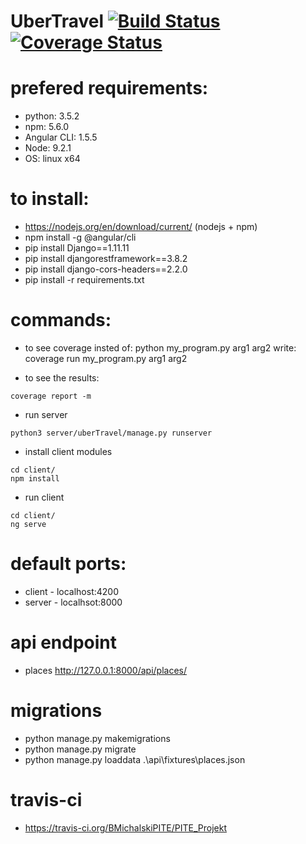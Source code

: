 # UberTravel [![Build Status](https://travis-ci.org/BMichalskiPITE/PITE_Projekt.svg?branch=master)](https://travis-ci.org/BMichalskiPITE/PITE_Projekt)<a href='https://coveralls.io/github/BMichalskiPITE/PITE_Projekt?branch=master'><img src='https://coveralls.io/repos/github/BMichalskiPITE/PITE_Projekt/badge.svg?branch=master' alt='Coverage Status' /></a>




# prefered requirements:
 - python: 3.5.2
 - npm: 5.6.0
 - Angular CLI: 1.5.5
 - Node: 9.2.1
 - OS: linux x64

# to install:
- https://nodejs.org/en/download/current/ (nodejs + npm)
- npm install -g @angular/cli
- pip install Django==1.11.11
- pip install djangorestframework==3.8.2
- pip install django-cors-headers==2.2.0
- pip install -r requirements.txt

# commands:
 - to see coverage
insted of: python my_program.py arg1 arg2
write: coverage run my_program.py arg1 arg2

 - to see the results:
```
coverage report -m
```
 - run server
```
python3 server/uberTravel/manage.py runserver
```
 - install client modules
```
cd client/
npm install
```
 - run client
```
cd client/
ng serve
```

# default ports:
 - client - localhost:4200
 - server - localhsot:8000

# api endpoint
 - places http://127.0.0.1:8000/api/places/ 

# migrations 
 - python manage.py makemigrations
 - python manage.py migrate
 - python manage.py loaddata .\api\fixtures\places.json
 
 # travis-ci
 - https://travis-ci.org/BMichalskiPITE/PITE_Projekt
